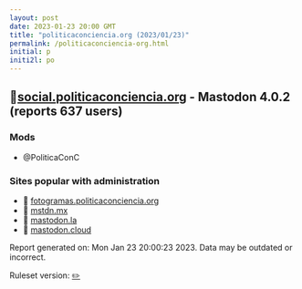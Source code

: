 ```yaml
---
layout: post
date: 2023-01-23 20:00 GMT
title: "politicaconciencia.org (2023/01/23)"
permalink: /politicaconciencia-org.html
initial: p
initi2l: po
---
```


## 🐘[social.politicaconciencia.org](https://social.politicaconciencia.org) - Mastodon 4.0.2 (reports 637 users)

### Mods
 * @PoliticaConC

### Sites popular with administration

* 🐘 [fotogramas.politicaconciencia.org](/fotogramas-politicaconciencia-org.html)
* 🐘 [mstdn.mx](/mstdn-mx.html)
* 🐘 [mastodon.la](/mastodon-la.html)
* 🐘 [mastodon.cloud](/mastodon-cloud.html)

Report generated on: Mon Jan 23 20:00:23 2023. Data may be outdated or incorrect.

Ruleset version: [✏️](/version-pencil)
